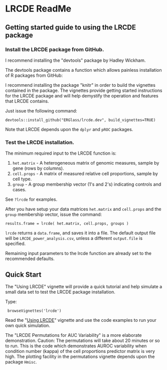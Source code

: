 # LRCDE ReadMe

## Getting started guide to using the LRCDE package

### Install the LRCDE package from GitHub.

I recommend installing the "devtools" package by Hadley Wickham.

The devtools package contains a function which allows painless installation of R packages from GitHub:

I recommend installing the package "knitr" in order to build the vignettes contained in the package. The vignettes provide getting started instructions for the LRCDE package and will help demystify the operation and features that LRCDE contains.

Just issue the following command:

```{r}
devtools::install_github("ERGlass/lrcde.dev", build_vignettes=TRUE)
```

Note that LRCDE depends upon the `dplyr` and `pROC` packages.

### Test the LRCDE installation.

The minimum required input to the LRCDE function is:
1. `het.matrix` - A heterogeneous matrix of genomic measures, sample by gene (rows by columns).
2. `cell.props` - A matrix of measured relative cell proportions, sample by cell type.
3. `group` - A group membership vector (1's and 2's) indicating controls and cases.

See `?lrcde` for examples.

After you have setup your data matrices `het.matrix` and `cell.props` and the `group` membership vector, issue the command:

```{r}
results.frame = lrcde( het.matrix, cell.props, groups )
```

`lrcde` returns a `data.frame`, and saves it into a file. The default output file will be `LRCDE_power_analysis.csv`, unless a different `output.file` is specified.

Remaining input parameters to the lrcde function are already set to the recommended defaults.

## Quick Start

The "Using LRCDE" vignette will provide a quick tutorial and help simulate a small data set to test the LRCDE package installation.

Type:

```{r}
 browseVignettes('lrcde')
```

Read the "[Using LRCDE](vignettes/using_lrcde.Rmd)" vignette and use the code examples to run your own quick simulation.

The "LRCDE Permutations for AUC Variability" is a more elaborate demonstration.  Caution: The permutations will take about 20 minutes or so to run. This is the code which demonstrates AUROC variability when condition number (kappa) of the cell proportions predictor matrix is very high. The plotting facility in the permutations vignette depends upon the package `Hmisc`.
